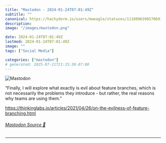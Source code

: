 ```yaml
---
title: "Mastodon - 2024-01-24T07:01:49Z"
subtitle: ""
canonical: https://hachyderm.io/users/mweagle/statuses/111809639857069115
description:
image: "/images/mastodon.png"

date: 2024-01-24T07:01:49Z
lastmod: 2024-01-24T07:01:49Z
image: ""
tags: ["Social Media"]

categories: ["mastodon"]
# generated: 2025-07-21T21:15:38-07:00
---
```

![Mastodon](/images/mastodon.png)

<p>“Finally, I will explore what exactly is evil about feature branches, which is not necessarily the problems they introduce - but rather, the real reasons why teams are using them.”</p><p><a href="https://thinkinglabs.io/articles/2021/04/26/on-the-evilness-of-feature-branching.html" target="_blank" rel="nofollow noopener noreferrer" translate="no"><span class="invisible">https://</span><span class="ellipsis">thinkinglabs.io/articles/2021/</span><span class="invisible">04/26/on-the-evilness-of-feature-branching.html</span></a></p>


###### [Mastodon Source 🐘](https://hachyderm.io/@mweagle/111809639857069115)

___
